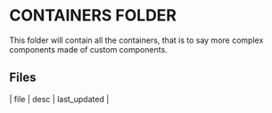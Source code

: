 # CONTAINERS FOLDER 

This folder will contain all the containers, that is to say more complex components made of custom components.

## Files 

| file | desc | last_updated |